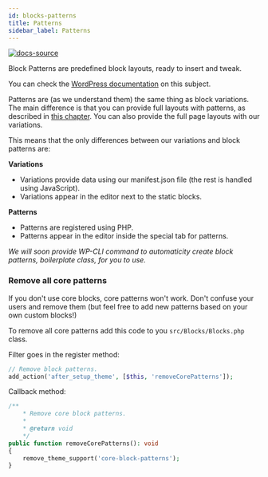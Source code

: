 ```yaml
---
id: blocks-patterns
title: Patterns
sidebar_label: Patterns
---
```


[![docs-source](https://img.shields.io/badge/source-eigthshift--frontend--libs-yellow?style=for-the-badge&logo=javascript&labelColor=2a2a2a)](https://github.com/infinum/eightshift-frontend-libs/tree/4.0.0/blocks/init/src/blocks/)

Block Patterns are predefined block layouts, ready to insert and tweak.

You can check the [WordPress documentation](https://developer.wordpress.org/block-editor/developers/block-api/block-patterns/) on this subject.

Patterns are (as we understand them) the same thing as block variations. The main difference is that you can provide full layouts with patterns, as described in [this chapter](blocks-variations#limitations). You can also provide the full page layouts with our variations.

This means that the only differences between our variations and block patterns are:

**Variations**
- Variations provide data using our manifest.json file (the rest is handled using JavaScript).
- Variations appear in the editor next to the static blocks.

**Patterns**
- Patterns are registered using PHP.
- Patterns appear in the editor inside the special tab for patterns.

*We will soon provide WP-CLI command to automaticity create block patterns, boilerplate class, for you to use.*

### Remove all core patterns

If you don't use core blocks, core patterns won't work. Don't confuse your users and remove them (but feel free to add new patterns based on your own custom blocks!)

To remove all core patterns add this code to you `src/Blocks/Blocks.php` class.

Filter goes in the register method:
```php
// Remove block patterns.
add_action('after_setup_theme', [$this, 'removeCorePatterns']);
```

Callback method:
```php
/**
	* Remove core block patterns.
	*
	* @return void
	*/
public function removeCorePatterns(): void
{
	remove_theme_support('core-block-patterns');
}
```
